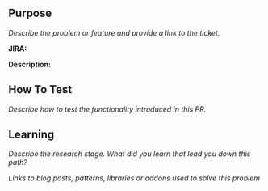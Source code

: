 ## Purpose
_Describe the problem or feature and provide a link to the ticket._  

**JIRA:**  

**Description:**  

## How To Test
_Describe how to test the functionality introduced in this PR._  

## Learning
_Describe the research stage. What did you learn that lead you down this path?_

_Links to blog posts, patterns, libraries or addons used to solve this problem_
